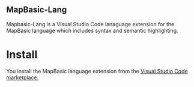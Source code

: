 ## MapBasic-Lang

Mapbasic-Lang is a Visual Studio Code lanaguage extension for the MapBasic language which includes syntax and semantic highlighting.

# Install
You install the MapBasic language extension from the [Visual Studio Code marketplace.](https://marketplace.visualstudio.com/items?itemName=JeremyCrain.mapbasic-lang)
